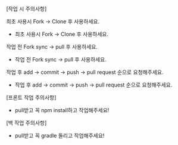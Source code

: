 [작업 시 주의사항]

최초 사용시 Fork -> Clone 후 사용하세요.
- 최초 사용시 Fork -> Clone 후 사용하세요.

작업 전 Fork sync -> pull 후 사용하세요.
- 작업 전 Fork sync -> pull 후 사용하세요.

작업 후 add -> commit -> push -> pull request 순으로 요청해주세요.
- 작업 후 add -> commit -> push -> pull request 순으로 요청해주세요.




[프론트 작업 주의사항]

- pull받고 꼭 npm install하고 작업해주세요!

[백 작업 주의사항]

- pull받고 꼭 gradle 돌리고 작업해주세요!